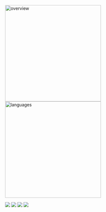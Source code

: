 <a href="https://github.com/milankomaj/stat-card" target="_blank">
<img src="https://gist.githubusercontent.com/milankomaj/1abcaab647714e8cbaf83f7c6a224378/raw/overview.svg" width="312" title="overview"></img>
</a>
<a href="https://github.com/milankomaj/stat-card" target="_blank">
<img src="https://gist.githubusercontent.com/milankomaj/1abcaab647714e8cbaf83f7c6a224378/raw/languages.svg" width="312" title="languages"></img>
</a>

![](https://dev-badge.eleonora.workers.dev/lastfm/last-played/last_fm_M?icon=lastfm&style=flat&scale=1.3)
![](https://dev-badge.eleonora.workers.dev/spotify/playback-state?icon=spotify&style=flat&scale=1.3)
![](https://dev-badge.eleonora.workers.dev/spotify/toptrack/short_term?icon=spotify&style=flat&scale=1.3)
![](https://dev-badge.eleonora.workers.dev/spotify/recently-saved?icon=spotify&style=flat&scale=1.3)

